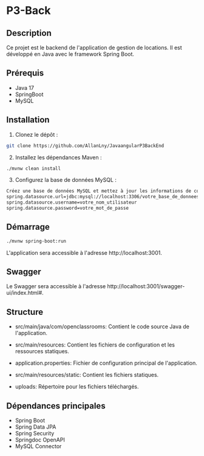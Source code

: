# P3-Back

## Description

Ce projet est le backend de l'application de gestion de locations. Il est développé en Java avec le framework Spring Boot.

## Prérequis

- Java 17
- SpringBoot
- MySQL

## Installation

1. Clonez le dépôt :

```sh
git clone https://github.com/AllanLny/JavaangularP3BackEnd
```

2. Installez les dépendances Maven :

```sh
./mvnw clean install
```

3. Configurez la base de données MySQL :

```sh
Créez une base de données MySQL et mettez à jour les informations de connexion dans le fichier application.properties :
spring.datasource.url=jdbc:mysql://localhost:3306/votre_base_de_donnees
spring.datasource.username=votre_nom_utilisateur
spring.datasource.password=votre_mot_de_passe
```

## Démarrage

```sh
./mvnw spring-boot:run
```

L'application sera accessible à l'adresse http://localhost:3001.

## Swagger 

Le Swagger sera accessible à l'adresse http://localhost:3001/swagger-ui/index.html#. 


## Structure 

- src/main/java/com/openclassrooms: Contient le code source Java de l'application.
 
- src/main/resources: Contient les fichiers de configuration et les ressources statiques.
 
- application.properties: Fichier de configuration principal de l'application.
 
- src/main/resources/static: Contient les fichiers statiques.
 
- uploads: Répertoire pour les fichiers téléchargés.


## Dépendances principales 

- Spring Boot
- Spring Data JPA
- Spring Security
- Springdoc OpenAPI
- MySQL Connector

